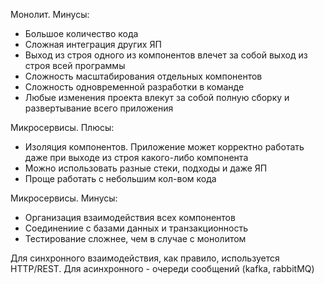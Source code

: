 Монолит. Минусы:
- Большое количество кода
- Сложная интеграция других ЯП
- Выход из строя одного из компонентов влечет за собой выход из строя всей программы
- Сложность масштабирования отдельных компонентов
- Сложность одновременной разработки в команде
- Любые изменения проекта влекут за собой полную сборку и развертывание всего приложения

Микросервисы. Плюсы:
- Изоляция компонентов. Приложение может корректно работать даже при выходе из строя какого-либо компонента
- Можно использовать разные стеки, подходы и даже ЯП
- Проще работать с небольшим кол-вом кода

Микросервисы. Минусы:
- Организация взаимодействия всех компонентов
- Соединениие с базами данных и транзакционность
- Тестирование сложнее, чем в случае с монолитом

Для синхронного взаимодействия, как правило, используется HTTP/REST.
Для асинхронного - очереди сообщений (kafka, rabbitMQ)
